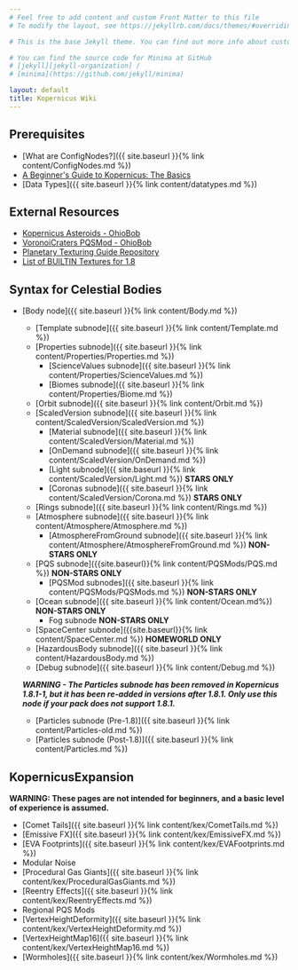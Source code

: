 ```yaml
---
# Feel free to add content and custom Front Matter to this file
# To modify the layout, see https://jekyllrb.com/docs/themes/#overriding-theme-defaults

# This is the base Jekyll theme. You can find out more info about customizing your Jekyll theme, as well as basic Jekyll usage documentation at [jekyllrb.com](https://jekyllrb.com/)

# You can find the source code for Minima at GitHub
# [jekyll][jekyll-organization] /
# [minima](https://github.com/jekyll/minima)

layout: default
title: Kopernicus Wiki
---
```


## Prerequisites
* [What are ConfigNodes?]({{ site.baseurl }}{% link content/ConfigNodes.md %})
* [A Beginner's Guide to Kopernicus: The Basics](https://forum.kerbalspaceprogram.com/index.php?/topic/129540-a-beginners-guide-to-kopernicus-the-basics/)
* [Data Types]({{ site.baseurl }}{% link content/datatypes.md %})

## External Resources
* [Kopernicus Asteroids - OhioBob](https://www.dropbox.com/s/lag8opde3zimjqc/KopernicusAsteroids.pdf?dl=0)
* [VoronoiCraters PQSMod - OhioBob](https://www.dropbox.com/s/fnd0bblv5otqlhc/KSP_VoronoiCraters.pdf?dl=0)
* [Planetary Texturing Guide Repository](https://forum.kerbalspaceprogram.com/index.php?/topic/165285-planetary-texturing-guide-repository/)
* [List of BUILTIN Textures for 1.8](https://github.com/GER-Space/Kerbal-Konstructs/wiki/Builtin-Textures-for-KSP-1.8)

## Syntax for Celestial Bodies
* [Body node]({{ site.baseurl }}{% link content/Body.md %})
  + [Template subnode]({{ site.baseurl }}{% link content/Template.md %})
  + [Properties subnode]({{ site.baseurl }}{% link content/Properties/Properties.md %})
    - [ScienceValues subnode]({{ site.baseurl }}{% link content/Properties/ScienceValues.md %})
    - [Biomes subnode]({{ site.baseurl }}{% link content/Properties/Biome.md %})
  + [Orbit subnode]({{ site.baseurl }}{% link content/Orbit.md %})
  + [ScaledVersion subnode]({{ site.baseurl }}{% link content/ScaledVersion/ScaledVersion.md %})
    - [Material subnode]({{ site.baseurl }}{% link content/ScaledVersion/Material.md %})
    - [OnDemand subnode]({{ site.baseurl }}{% link content/ScaledVersion/OnDemand.md %})
    - [Light subnode]({{ site.baseurl }}{% link content/ScaledVersion/Light.md %}) **STARS ONLY**
    - [Coronas subnode]({{ site.baseurl }}{% link content/ScaledVersion/Corona.md %}) **STARS ONLY**
  + [Rings subnode]({{ site.baseurl }}{% link content/Rings.md %})
  + [Atmosphere subnode]({{ site.baseurl }}{% link content/Atmosphere/Atmosphere.md %})
    - [AtmosphereFromGround subnode]({{ site.baseurl }}{% link content/Atmosphere/AtmosphereFromGround.md %}) **NON-STARS ONLY**
  + [PQS subnode]({{site.baseurl}}{% link content/PQSMods/PQS.md %}) **NON-STARS ONLY**
    - [PQSMod subnodes]({{ site.baseurl }}{% link content/PQSMods/PQSMods.md %}) **NON-STARS ONLY**
  + [Ocean subnode]({{ site.baseurl }}{% link content/Ocean.md%}) **NON-STARS ONLY**
    - Fog subnode **NON-STARS ONLY**
  + [SpaceCenter subnode]({{site.baseurl}}{% link content/SpaceCenter.md %}) **HOMEWORLD ONLY**
  + [HazardousBody subnode]({{ site.baseurl }}{% link content/HazardousBody.md %})
  + [Debug subnode]({{ site.baseurl }}{% link content/Debug.md %})
  
  ***WARNING - The Particles subnode has been removed in Kopernicus 1.8.1-1, but it has been re-added in versions after 1.8.1. Only use this node if your pack does not support 1.8.1.***
  + [Particles subnode (Pre-1.8)]({{ site.baseurl }}{% link content/Particles-old.md %})
  + [Particles subnode (Post-1.8)]({{ site.baseurl }}{% link content/Particles.md %})

## KopernicusExpansion
**WARNING: These pages are not intended for beginners, and a basic level of experience is assumed.**
* [Comet Tails]({{ site.baseurl }}{% link content/kex/CometTails.md %})
* [Emissive FX]({{ site.baseurl }}{% link content/kex/EmissiveFX.md %})
* [EVA Footprints]({{ site.baseurl }}{% link content/kex/EVAFootprints.md %})
* Modular Noise
* [Procedural Gas Giants]({{ site.baseurl }}{% link content/kex/ProceduralGasGiants.md %})
* [Reentry Effects]({{ site.baseurl }}{% link content/kex/ReentryEffects.md %})
* Regional PQS Mods
* [VertexHeightDeformity]({{ site.baseurl }}{% link content/kex/VertexHeightDeformity.md %})
* [VertexHeightMap16]({{ site.baseurl }}{% link content/kex/VertexHeightMap16.md %})
* [Wormholes]({{ site.baseurl }}{% link content/kex/Wormholes.md %})
